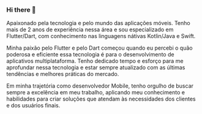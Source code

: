 ### Hi there 👋

Apaixonado pela tecnologia e pelo mundo das aplicações móveis. Tenho mais de 2 anos de experiência nessa área e sou especializado em Flutter/Dart, com conhecimento nas linguagens nátivas Kotlin/Java e Swift.

Minha paixão pelo Flutter e pelo Dart começou quando eu percebi o quão poderosa e eficiente essa tecnologia é para o desenvolvimento de aplicativos multiplataforma. Tenho dedicado tempo e esforço para me aprofundar nessa tecnologia e estar sempre atualizado com as últimas tendências e melhores práticas do mercado.

Em minha trajetória como desenvolvedor Mobile, tenho orgulho de buscar sempre a excelência em meu trabalho, aplicando meu conhecimento e habilidades para criar soluções que atendam às necessidades dos clientes e dos usuários finais.
